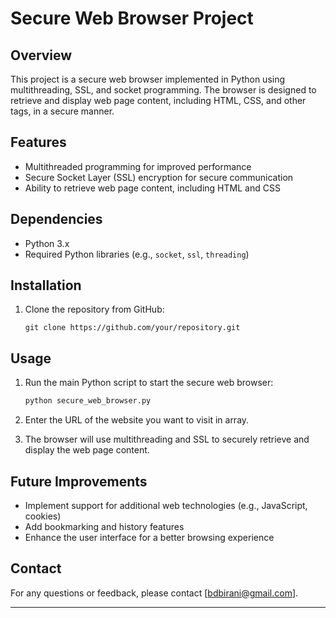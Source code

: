 # Secure Web Browser Project

## Overview
This project is a secure web browser implemented in Python using multithreading, SSL, and socket programming. The browser is designed to retrieve and display web page content, including HTML, CSS, and other tags, in a secure manner.

## Features
- Multithreaded programming for improved performance
- Secure Socket Layer (SSL) encryption for secure communication
- Ability to retrieve web page content, including HTML and CSS


## Dependencies
- Python 3.x
- Required Python libraries (e.g., `socket`, `ssl`, `threading`)

## Installation
1. Clone the repository from GitHub:
   ```
   git clone https://github.com/your/repository.git
   ```


## Usage
1. Run the main Python script to start the secure web browser:
   ```bash
   python secure_web_browser.py
   ```

2. Enter the URL of the website you want to visit in array.

3. The browser will use multithreading and SSL to securely retrieve and display the web page content.

## Future Improvements
- Implement support for additional web technologies (e.g., JavaScript, cookies)
- Add bookmarking and history features
- Enhance the user interface for a better browsing experience


## Contact
For any questions or feedback, please contact [bdbirani@gmail.com].

---
